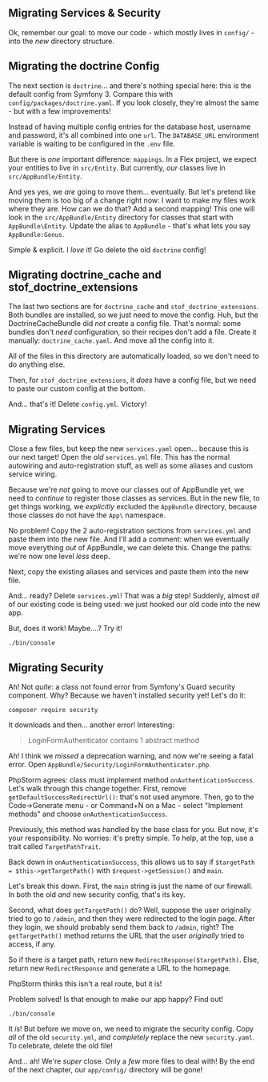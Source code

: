 ## Migrating Services & Security

Ok, remember our goal: to move our code - which mostly lives in `config/` - into
the *new* directory structure.

## Migrating the doctrine Config

The next section is `doctrine`... and there's nothing special here: this is the
default config from Symfony 3. Compare this with `config/packages/doctrine.yaml`.
If you look closely, they're almost the same - but with a few improvements!

Instead of having multiple config entries for the database host, username and
password, it's all combined into one `url`. The `DATABASE_URL` environment variable
is waiting to be configured in the `.env` file.

But there is *one* important difference: `mappings`. In a Flex project, we expect
your entities to live in `src/Entity`. But currently, *our* classes live in `src/AppBundle/Entity`.

And yes yes, we *are* going to move them... eventually. But let's pretend like moving
them is too big of a change right now: I want to make my files work where they are.
How can we do that? Add a second mapping! This one will look in the `src/AppBundle/Entity`
directory for classes that start with ``AppBundle\Entity``. Update the alias to
`AppBundle` - that's what lets you say `AppBundle:Genus`.

Simple & explicit. I *love* it! Go delete the old `doctrine` config!

## Migrating doctrine_cache and stof_doctrine_extensions

The last two sections are for `doctrine_cache` and `stof_doctrine_extensions`. Both
bundles are installed, so we just need to move the config. Huh, but the DoctrineCacheBundle
did *not* create a config file. That's normal: some bundles don't *need* configuration,
so their recipes don't add a file. Create it manually: `doctrine_cache.yaml`. And
move all the config into it.

All of the files in this directory are automatically loaded, so we don't need to
do anything else.

Then, for `stof_doctrine_extensions`, it *does* have a config file, but we need
to paste our custom config at the bottom.

And... that's it! Delete `config.yml`. Victory!

## Migrating Services

Close a few files, but keep the new `services.yaml` open... because this is our
next target! Open the *old* `services.yml` file. This has the normal autowiring
and auto-registration stuff, as well as some aliases and custom service wiring.

Because we're *not* going to move our classes out of AppBundle yet, we need to
*continue* to register those classes as services. But in the new file, to get things
working, we *explicitly* excluded the `AppBundle` directory, because those classes
do not have the `App\` namespace.

No problem! Copy the 2 auto-registration sections from `services.yml`  and paste
them into the new file. And I'll add a comment: when we eventually move everything
*out* of AppBundle, we can delete this. Change the paths: we're now one level *less*
deep.

Next, copy the existing aliases and services and paste them into the new file.

And... ready? Delete `services.yml`! That was a *big* step! Suddenly, almost *all*
of our existing code is being used: we just hooked our old code into the new app.

But, does it work! Maybe....? Try it!

```terminal
./bin/console
```

## Migrating Security

Ah! Not *quite*: a class not found error from Symfony's Guard security component.
Why? Because we haven't installed security yet! Let's do it:

```terminal
composer require security
```

It downloads and then... another error! Interesting:

> LoginFormAuthenticator contains 1 abstract method

Ah! I think we *missed* a deprecation warning, and now we're seeing a fatal error.
Open `AppBundle/Security/LoginFormAuthenticator.php`.

PhpStorm agrees: class must implement method `onAuthenticationSuccess`. Let's walk
through this change together. First, remove `getDefaultSuccessRedirectUrl()`: that's
not used anymore. Then, go to the Code->Generate menu - or Command+N on a Mac -
select "Implement methods" and choose `onAuthenticationSuccess`.

Previously, this method was handled by the base class for you. But now, it's your
responsibility. No worries: it's pretty simple. To help, at the top, use a trait
called `TargetPathTrait`.

Back down in `onAuthenticationSuccess`, this allows us to say if
`$targetPath = $this->getTargetPath()` with `$request->getSession()` and `main`.

Let's break this down. First, the `main` string is just the name of our firewall.
In both the old *and* new security config, that's its key.

Second, what does `getTargetPath()` do? Well, suppose the user originally tried
to go to `/admin`, and then they were redirected to the login page. After they login,
we should probably send them back to `/admin`, right? The `getTargetPath()` method
returns the URL that the user *originally* tried to access, if any.

So if there *is* a target path, return new `RedirectResponse($targetPath)`. Else,
return new `RedirectResponse` and generate a URL to the homepage.

PhpStorm thinks this isn't a real route, but it is!

Problem solved! Is that enough to make our app happy? Find out!

```terminal-silent
./bin/console
```

It *is*! But before we move on, we need to migrate the security config. Copy *all*
of the old `security.yml`, and *completely* replace the new `security.yaml`. To
celebrate, delete the old file!

And... ah! We're *super* close. Only a *few* more files to deal with! By the end
of the next chapter, our `app/config/` directory will be gone!
